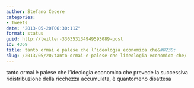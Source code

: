 ```yaml
---
author: Stefano Cecere
categories:
- Tweets
date: "2013-05-20T06:30:11Z"
format: status
guid: http://twitter-336353134949593089-post
id: 4369
title: tanto ormai è palese che l’ideologia economica che&#8230;
slug: /2013/05/20/tanto-ormai-e-palese-che-lideologia-economica-che/
---
```


tanto ormai è palese che l’ideologia economica che prevede la successiva ridistribuzione della ricchezza accumulata, è quantomeno disattesa